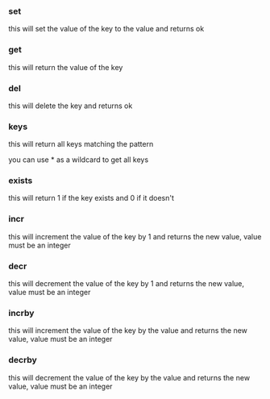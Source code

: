 
### set <key> <value>
this will set the value of the key to the value and returns ok

### get <key>
this will return the value of the key

### del <key>
this will delete the key and returns ok

### keys <pattern>
this will return all keys matching the pattern

you can use * as a wildcard to get all keys

### exists <key>
this will return 1 if the key exists and 0 if it doesn't

### incr <key>
this will increment the value of the key by 1 and returns the new value, value must be an integer

### decr <key>
this will decrement the value of the key by 1 and returns the new value, value must be an integer

### incrby <key> <value>
this will increment the value of the key by the value and returns the new value, value must be an integer

### decrby <key> <value>
this will decrement the value of the key by the value and returns the new value, value must be an integer

